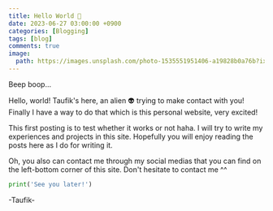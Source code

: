 ```yaml
---
title: Hello World 👋
date: 2023-06-27 03:00:00 +0900
categories: [Blogging]
tags: [blog]
comments: true
image:
  path: https://images.unsplash.com/photo-1535551951406-a19828b0a76b?ixlib=rb-4.0.3&ixid=M3wxMjA3fDB8MHxwaG90by1wYWdlfHx8fGVufDB8fHx8fA%3D%3D&auto=format&fit=crop&w=2366&q=80
---
```


Beep boop...

Hello, world! Taufik's here, an alien &#x1F47D; trying to make contact with you! Finally I have a way to do that which is this personal website, very excited!

This first posting is to test whether it works or not haha. I will try to write my experiences and projects in this site. Hopefully you will enjoy reading the posts here as I do for writing it.

Oh, you also can contact me through my social medias that you can find on the left-bottom corner of this site. Don't hesitate to contact me ^^

```python
print('See you later!')
```

-Taufik-
